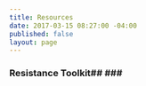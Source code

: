 ```yaml
---
title: Resources
date: 2017-03-15 08:27:00 -04:00
published: false
layout: page
---
```


### **Resistance Toolkit**## ### [](http://resistancetoolkit.herokuapp.com)

